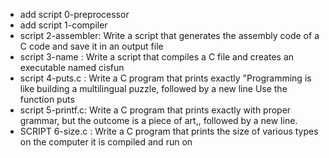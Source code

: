 - add script 0-preprocessor
- add script 1-compiler
- script 2-assembler: Write a script that generates the assembly code of a C code and save it in an output file
- script 3-name : Write a script that compiles a C file and creates an executable named cisfun
- script 4-puts.c : Write a C program that prints exactly "Programming is like building a multilingual puzzle, followed by a new line Use the function puts
- script 5-printf.c: Write a C program that prints exactly with proper grammar, but the outcome is a piece of art,, followed by a new line.
- SCRIPT 6-size.c : Write a C program that prints the size of various types on the computer it is compiled and run on
